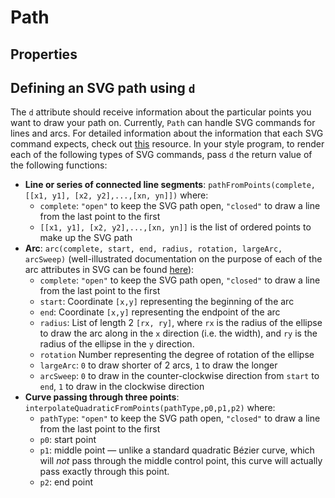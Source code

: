 <script setup>
import ShapeProps from "../../../../src/components/ShapeProps.vue";
</script>

# Path

## Properties

<ShapeProps shape-name="Path" />

## Defining an SVG path using `d`

The `d` attribute should receive information about the particular points you want to draw your path on. Currently, `Path` can handle SVG commands for lines and arcs. For detailed information about the information that each SVG command expects, check out [this](https://developer.mozilla.org/en-US/docs/Web/SVG/Attribute/d) resource.
In your style program, to render each of the following types of SVG commands, pass `d` the return value of the following functions:

- **Line or series of connected line segments**: `pathFromPoints(complete, [[x1, y1], [x2, y2],...,[xn, yn]])` where:
  - `complete`: `"open"` to keep the SVG path open, `"closed"` to draw a line from the last point to the first
  - `[[x1, y1], [x2, y2],...,[xn, yn]]` is the list of ordered points to make up the SVG path
- **Arc**: `arc(complete, start, end, radius, rotation, largeArc, arcSweep)` (well-illustrated documentation on the purpose of each of the arc attributes in SVG can be found [here](https://developer.mozilla.org/en-US/docs/Web/SVG/Tutorial/Paths#arcs)):
  - `complete`: `"open"` to keep the SVG path open, `"closed"` to draw a line from the last point to the first
  - `start`: Coordinate `[x,y]` representing the beginning of the arc
  - `end`: Coordinate `[x,y]` representing the endpoint of the arc
  - `radius`: List of length 2 `[rx, ry]`, where `rx` is the radius of the ellipse to draw the arc along in the `x` direction (i.e. the width), and `ry` is the radius of the ellipse in the `y` direction.
  - `rotation` Number representing the degree of rotation of the ellipse
  - `largeArc`: `0` to draw shorter of 2 arcs, `1` to draw the longer
  - `arcSweep`: `0` to draw in the counter-clockwise direction from `start` to `end`, `1` to draw in the clockwise direction
- **Curve passing through three points**: `interpolateQuadraticFromPoints(pathType,p0,p1,p2)` where:
  - `pathType`: `"open"` to keep the SVG path open, `"closed"` to draw a line from the last point to the first
  - `p0`: start point
  - `p1`: middle point — unlike a standard quadratic Bézier curve, which will _not_ pass through the middle control point, this curve will actually pass exactly through this point.
  - `p2`: end point

